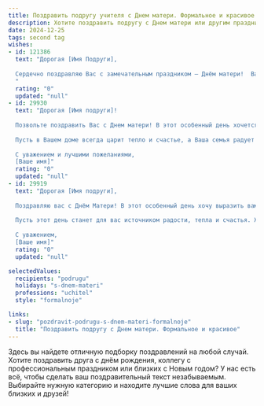 ```yaml
---
title: Поздравить подругу учителя с Днем матери. Формальное и красивое
description: Хотите поздравить подругу с Днем матери или другим праздником? Наш ИИ создаст незабываемое поздравление, а вы обязательно выделитесь среди других.  
date: 2024-12-25
tags: second tag
wishes:
- id: 121386
  text: "Дорогая [Имя Подруги],
  
  Сердечно поздравляю Вас с замечательным праздником – Днём матери!  Ваша профессия учителя – это не только призвание, но и невероятная миссия, ведь Вы вкладываете душу в воспитание будущих поколений.  Желаю Вам крепкого здоровья, неиссякаемой энергии,  радости от успехов Ваших учеников и, конечно же,  безграничного счастья в кругу семьи. Пусть  Ваша жизнь будет наполнена теплом, любовью и заботой!
  "
  rating: "0"
  updated: "null"
- id: 29930
  text: "Дорогая [Имя подруги]!
  
  Позвольте поздравить Вас с Днем матери! В этот особенный день хочется выразить Вам искреннюю благодарность за заботу, внимание и ту огромную любовь, которую Вы дарите своим детям. Ваша профессия учителя требует не только знаний, но и безграничного терпения и душевной доброты, и Вы с блеском справляетесь с этой нелегкой задачей.
  
  Пусть в Вашем доме всегда царит тепло и счастье, а Ваша семья радует своими успехами и достижениями. Желаю Вам здоровья, гармонии и вдохновения в каждом дне.
  
  С уважением и лучшими пожеланиями,
  [Ваше имя]"
  rating: "0"
  updated: "null"
- id: 29919
  text: "Дорогая [Имя подруги],
  
  Поздравляю вас с Днём Матери! В этот особенный день хочу выразить вам искреннюю благодарность за вашу заботу, мудрость и безграничную любовь, которые вы ежедневно дарите своим детям и ученикам. Ваш труд как учителя вдохновляет и формирует будущее, а ваша преданность материнству служит ярким примером для всех нас.
  
  Пусть этот день станет для вас источником радости, тепла и счастья. Желаю вам здоровья, благополучия и много светлых моментов в жизни. Вы заслуживаете самого прекрасного!
  
  С уважением,
  [Ваше имя]"
  rating: "0"
  updated: "null"

selectedValues:
  recipients: "podrugu"
  holidays: "s-dnem-materi"
  professions: "uchitel"
  style: "formalnoje"

links:
- slug: "pozdravit-podrugu-s-dnem-materi-formalnoje"
  title: "Поздравить подругу с Днем матери. Формальное и красивое"
---
```


Здесь вы найдете отличную подборку поздравлений на любой случай.
Хотите поздравить друга с днём рождения, коллегу с профессиональным праздником или близких с Новым годом? У нас есть всё, чтобы сделать ваш поздравительный текст незабываемым. Выбирайте нужную категорию и находите лучшие слова для ваших близких и друзей!
